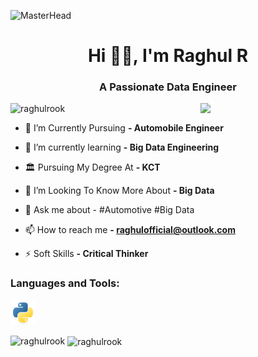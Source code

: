 ![MasterHead](https://www.webonise.com/wp-content/themes/webo/images/career-Detail.svg)

<h1 align="center">Hi 👋🏼, I'm Raghul R</h1>
<h3 align="center">A Passionate Data Engineer</h3>


<img align="right" width="200" src="https://www.webonise.com/wp-content/themes/webo/images/dataScienceAnalysis.png" >


<p align="left"> <img src="https://komarev.com/ghpvc/?username=raghulrook&label=Profile%20views&color=0e75b6&style=flat" alt="raghulrook" /> </p>


              
- 🔭 I’m Currently Pursuing **- Automobile Engineer**

- 🌱 I’m currently learning **- Big Data Engineering**

- 🏛️ Pursuing My Degree At **- KCT**

- 🤝 I’m Looking To Know More About **- Big Data**

- 💬 Ask me about - #Automotive #Big Data 

- 📫 How to reach me **- raghulofficial@outlook.com**

- ⚡ Soft Skills **- Critical Thinker**


<h3 align="left">Languages and Tools:</h3>
<p align="left"> <a href="https://www.python.org" target="_blank" rel="noreferrer"> <img src="https://raw.githubusercontent.com/devicons/devicon/master/icons/python/python-original.svg" alt="python" width="40" height="40"/> </a> </p>

<p><img align="left" src="https://github-readme-stats.vercel.app/api/top-langs?username=raghulrook&show_icons=true&locale=en&layout=compact" alt="raghulrook" /></p>

<p>&nbsp;<img align="center" src="https://github-readme-stats.vercel.app/api?username=raghulrook&show_icons=true&locale=en" alt="raghulrook" /></p>
